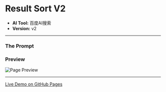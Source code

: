 # Result Sort V2

* **AI Tool:** 百度AI搜索
* **Version:** v2

---

### The Prompt

>

### Preview

![Page Preview](./preview.png)

---

[Live Demo on GitHub Pages](https://your-username.github.io/AI-Frontend-Gallery/百度AI搜索/result-sort-v2/)
